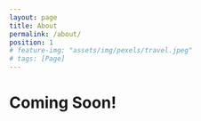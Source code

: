 ```yaml
---
layout: page
title: About
permalink: /about/
position: 1
# feature-img: "assets/img/pexels/travel.jpeg"
# tags: [Page]
---
```


# Coming Soon!